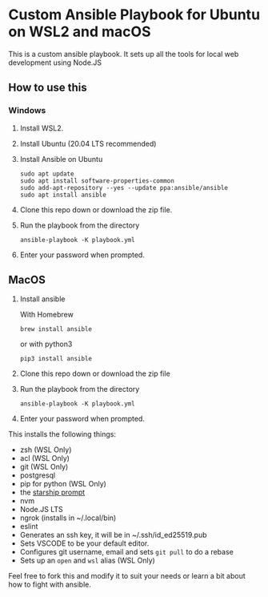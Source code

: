 # Custom Ansible Playbook for Ubuntu on WSL2 and macOS

This is a custom ansible playbook. It sets up all the tools for local web
development using Node.JS

## How to use this

### Windows

1. Install WSL2.
2. Install Ubuntu (20.04 LTS recommended)
3. Install Ansible on Ubuntu

    ```shell
    sudo apt update
    sudo apt install software-properties-common
    sudo add-apt-repository --yes --update ppa:ansible/ansible
    sudo apt install ansible
    ```

4. Clone this repo down or download the zip file.
5. Run the playbook from the directory

    ```shell
    ansible-playbook -K playbook.yml
    ```

6. Enter your password when prompted.

## MacOS

1. Install ansible

    With Homebrew

    ```shell
    brew install ansible
    ```

    or with python3

    ```shell
    pip3 install ansible
    ```

2. Clone this repo down or download the zip file
3. Run the playbook from the directory

   ```shell
   ansible-playbook -K playbook.yml
   ```

4. Enter your password when prompted.

This installs the following things:

- zsh (WSL Only)
- acl (WSL Only)
- git (WSL Only)
- postgresql
- pip for python (WSL Only)
- the [starship prompt](https://starship.rs)
- nvm
- Node.JS LTS
- ngrok (installs in ~/.local/bin)
- eslint
- Generates an ssh key, it will be in ~/.ssh/id_ed25519.pub
- Sets VSCODE to be your default editor.
- Configures git username, email and sets `git pull` to do a rebase
- Sets up an `open` and `wsl` alias (WSL Only)

Feel free to fork this and modify it to suit your needs or learn a bit about
how to fight with ansible.
